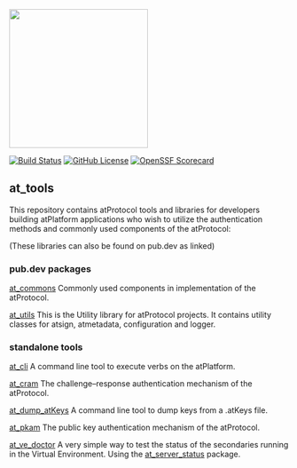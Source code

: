 <img width=250px src="https://atsign.dev/assets/img/atPlatform_logo_gray.svg?sanitize=true">

[![Build Status](https://github.com/atsign-foundation/at_tools/actions/workflows/at_tools.yaml/badge.svg)](https://github.com/atsign-foundation/at_tools/actions/workflows/at_tools.yaml)
[![GitHub License](https://img.shields.io/badge/license-BSD3-blue.svg)](./LICENSE)
[![OpenSSF Scorecard](https://api.securityscorecards.dev/projects/github.com/atsign-foundation/at_tools/badge)](https://api.securityscorecards.dev/projects/github.com/atsign-foundation/at_tools)

## at_tools

This repository contains atProtocol tools and libraries for developers
building atPlatform applications who wish to utilize the authentication
methods and commonly used components of the atProtocol:

(These libraries can also be found on pub.dev as linked)

### pub.dev packages

[at_commons](https://pub.dev/packages/at_commons) Commonly used components
in implementation of the atProtocol.

[at_utils](https://pub.dev/packages/at_utils) This is the Utility library
for atProtocol projects. It contains utility classes for atsign, atmetadata,
configuration and logger.


### standalone tools

[at_cli](./at_cli) A command line tool to execute verbs on the atPlatform.

[at_cram](./at_cram) The challenge–response authentication mechanism of the
atProtocol.

[at_dump_atKeys](./at_dump_atKeys) A command line tool to dump keys from a
.atKeys file.

[at_pkam](./at_pkam) The public key authentication mechanism of the
atProtocol.

[at_ve_doctor](./at_ve_doctor) A very simple way to test the status of the
secondaries running in the Virtual Environment. Using the
[at_server_status](https://pub.dev/packages/at_server_status) package.
